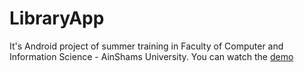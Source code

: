 # LibraryApp
It's Android project of summer training in Faculty of Computer and Information Science - AinShams University.
You can watch the [demo](https://www.youtube.com/watch?v=w82yZISsVDU)
